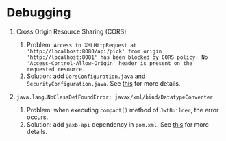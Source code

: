 # Debugging

1. Cross Origin Resource Sharing (CORS)
    1. Problem: `Access to XMLHttpRequest at 'http://localhost:8080/api/pick' from origin 'http://localhost:8081' has been blocked by CORS policy: No 'Access-Control-Allow-Origin' header is present on the requested resource.`
    2. Solution: add `CorsConfiguration.java` and `SecurityConfiguration.java`. See [this](https://stackoverflow.com/questions/40286549/spring-boot-security-cors) for more details.

2. `java.lang.NoClassDefFoundError: javax/xml/bind/DatatypeConverter`
   1. Problem: when executing `compact()` method of `JwtBuilder`, the error occurs.
   2. Solution: add `jaxb-api` dependency in `pom.xml`. See [this](https://stackoverflow.com/questions/49683488/how-to-fix-exception-in-thread-main-java-lang-noclassdeffounderror-javax-xml) for more details.

